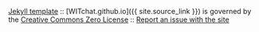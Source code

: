 

[Jekyll template](https://github.com/t413/SinglePaged) :: [WITchat.github.io]({{ site.source_link }}) is governed by the [Creative Commons Zero License](https://creativecommons.org/publicdomain/zero/1.0/) :: [Report an issue with the site](https://github.com/witchat/witchat.github.io/issues/new)